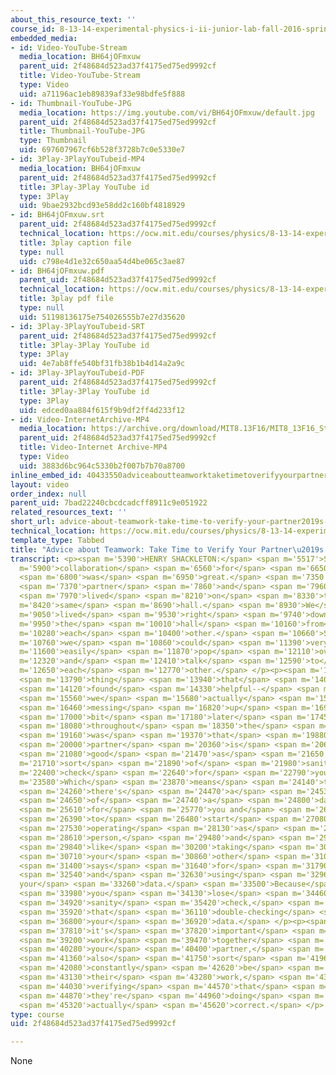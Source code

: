```yaml
---
about_this_resource_text: ''
course_id: 8-13-14-experimental-physics-i-ii-junior-lab-fall-2016-spring-2017
embedded_media:
- id: Video-YouTube-Stream
  media_location: BH64jOFmxuw
  parent_uid: 2f48684d523ad37f4175ed75ed9992cf
  title: Video-YouTube-Stream
  type: Video
  uid: a71196ac1eb89839af33e98bdfe5f888
- id: Thumbnail-YouTube-JPG
  media_location: https://img.youtube.com/vi/BH64jOFmxuw/default.jpg
  parent_uid: 2f48684d523ad37f4175ed75ed9992cf
  title: Thumbnail-YouTube-JPG
  type: Thumbnail
  uid: 697607967cf6b528f3728b7c0e5330e7
- id: 3Play-3PlayYouTubeid-MP4
  media_location: BH64jOFmxuw
  parent_uid: 2f48684d523ad37f4175ed75ed9992cf
  title: 3Play-3Play YouTube id
  type: 3Play
  uid: 9bae2932bcd93e58dd2c160bf4818929
- id: BH64jOFmxuw.srt
  parent_uid: 2f48684d523ad37f4175ed75ed9992cf
  technical_location: https://ocw.mit.edu/courses/physics/8-13-14-experimental-physics-i-ii-junior-lab-fall-2016-spring-2017/instructor-insights/student-insights/advice-about-teamwork-take-time-to-verify-your-partner2019s-work/BH64jOFmxuw.srt
  title: 3play caption file
  type: null
  uid: c798e4d1e32c650aa54d4be065c3ae87
- id: BH64jOFmxuw.pdf
  parent_uid: 2f48684d523ad37f4175ed75ed9992cf
  technical_location: https://ocw.mit.edu/courses/physics/8-13-14-experimental-physics-i-ii-junior-lab-fall-2016-spring-2017/instructor-insights/student-insights/advice-about-teamwork-take-time-to-verify-your-partner2019s-work/BH64jOFmxuw.pdf
  title: 3play pdf file
  type: null
  uid: 51198136175e754026555b7e27d35620
- id: 3Play-3PlayYouTubeid-SRT
  parent_uid: 2f48684d523ad37f4175ed75ed9992cf
  title: 3Play-3Play YouTube id
  type: 3Play
  uid: 4e7ab8ffe540bf31fb38b1b4d14a2a9c
- id: 3Play-3PlayYouTubeid-PDF
  parent_uid: 2f48684d523ad37f4175ed75ed9992cf
  title: 3Play-3Play YouTube id
  type: 3Play
  uid: edced0aa884f615f9b9df2ff4d233f12
- id: Video-InternetArchive-MP4
  media_location: https://archive.org/download/MIT8.13F16/MIT8_13F16_Students_Advice_for_Women_300k.mp4
  parent_uid: 2f48684d523ad37f4175ed75ed9992cf
  title: Video-Internet Archive-MP4
  type: Video
  uid: 3883d6bc964c5330b2f007b7b70a8700
inline_embed_id: 40433550adviceaboutteamworktaketimetoverifyyourpartnerswork91946096
layout: video
order_index: null
parent_uid: 7bad22240cbcdcadcff8911c9e051922
related_resources_text: ''
short_url: advice-about-teamwork-take-time-to-verify-your-partner2019s-work
technical_location: https://ocw.mit.edu/courses/physics/8-13-14-experimental-physics-i-ii-junior-lab-fall-2016-spring-2017/instructor-insights/student-insights/advice-about-teamwork-take-time-to-verify-your-partner2019s-work
template_type: Tabbed
title: "Advice about Teamwork: Take Time to Verify Your Partner\u2019s Work"
transcript: <p><span m='5390'>HENRY SHACKLETON:</span> <span m='5517'>So</span> <span
  m='5900'>collaboration</span> <span m='6560'>for</span> <span m='6650'>me</span>
  <span m='6800'>was</span> <span m='6950'>great.</span> <span m='7350'>My</span>
  <span m='7370'>partner</span> <span m='7860'>and</span> <span m='7960'>I</span>
  <span m='7970'>lived</span> <span m='8210'>on</span> <span m='8330'>the</span> <span
  m='8420'>same</span> <span m='8690'>hall.</span> <span m='8930'>We</span> <span
  m='9050'>lived</span> <span m='9530'>right</span> <span m='9740'>down</span> <span
  m='9950'>the</span> <span m='10010'>hall</span> <span m='10160'>from</span> <span
  m='10280'>each</span> <span m='10400'>other.</span> <span m='10660'>So</span> <span
  m='10760'>we</span> <span m='10860'>could</span> <span m='11390'>very</span> <span
  m='11600'>easily</span> <span m='11870'>pop</span> <span m='12110'>over</span> <span
  m='12320'>and</span> <span m='12410'>talk</span> <span m='12590'>to</span> <span
  m='12650'>each</span> <span m='12770'>other.</span> </p><p><span m='13650'>One</span>
  <span m='13790'>thing</span> <span m='13940'>that</span> <span m='14060'>I</span>
  <span m='14120'>found</span> <span m='14330'>helpful--</span> <span m='14930'>that</span>
  <span m='15560'>we</span> <span m='15680'>actually</span> <span m='15920'>started</span>
  <span m='16460'>messing</span> <span m='16820'>up</span> <span m='16940'>a</span>
  <span m='17000'>bit</span> <span m='17180'>later</span> <span m='17450'>on</span>
  <span m='18080'>throughout</span> <span m='18350'>the</span> <span m='18650'>semester--</span>
  <span m='19160'>was</span> <span m='19370'>that</span> <span m='19880'>your</span>
  <span m='20000'>partner</span> <span m='20360'>is</span> <span m='20690'>very</span>
  <span m='21080'>good</span> <span m='21470'>as</span> <span m='21650'>a</span> <span
  m='21710'>sort</span> <span m='21890'>of</span> <span m='21980'>sanity</span> <span
  m='22400'>check</span> <span m='22640'>for</span> <span m='22790'>you.</span> <span
  m='23580'>Which</span> <span m='23870'>means</span> <span m='24140'>that</span>
  <span m='24260'>there's</span> <span m='24470'>a</span> <span m='24530'>bit</span>
  <span m='24650'>of</span> <span m='24740'>a</span> <span m='24800'>danger</span>
  <span m='25610'>for</span> <span m='25770'>you and</span> <span m='26000'>partner</span>
  <span m='26390'>to</span> <span m='26480'>start</span> <span m='27080'>essentially</span>
  <span m='27530'>operating</span> <span m='28130'>as</span> <span m='28370'>one</span>
  <span m='28610'>person,</span> <span m='29480'>and</span> <span m='29660'>just</span>
  <span m='29840'>like</span> <span m='30200'>taking</span> <span m='30560'>what</span>
  <span m='30710'>your</span> <span m='30860'>other</span> <span m='31070'>partner</span>
  <span m='31400'>says</span> <span m='31640'>for</span> <span m='31790'>granted,</span>
  <span m='32540'>and</span> <span m='32630'>using</span> <span m='32960'>that in
  your</span> <span m='33260'>data.</span> <span m='33500'>Because</span> <span m='33830'>then</span>
  <span m='33980'>you</span> <span m='34130'>lose</span> <span m='34460'>that</span>
  <span m='34920'>sanity</span> <span m='35420'>check,</span> <span m='35720'>that</span>
  <span m='35920'>that</span> <span m='36110'>double-checking</span> <span m='36680'>of</span>
  <span m='36800'>your</span> <span m='36920'>data.</span> </p><p><span m='37710'>So</span>
  <span m='37810'>it's</span> <span m='37820'>important</span> <span m='38240'>to</span>
  <span m='39200'>work</span> <span m='39470'>together</span> <span m='40010'>with</span>
  <span m='40280'>your</span> <span m='40400'>partner,</span> <span m='41280'>but</span>
  <span m='41360'>also</span> <span m='41750'>sort</span> <span m='41960'>of</span>
  <span m='42080'>constantly</span> <span m='42620'>be</span> <span m='42740'>checking</span>
  <span m='43130'>their</span> <span m='43280'>work,</span> <span m='43670'>and</span>
  <span m='44030'>verifying</span> <span m='44570'>that</span> <span m='44690'>what</span>
  <span m='44870'>they're</span> <span m='44960'>doing</span> <span m='45200'>is</span>
  <span m='45320'>actually</span> <span m='45620'>correct.</span> </p>
type: course
uid: 2f48684d523ad37f4175ed75ed9992cf

---
```

None